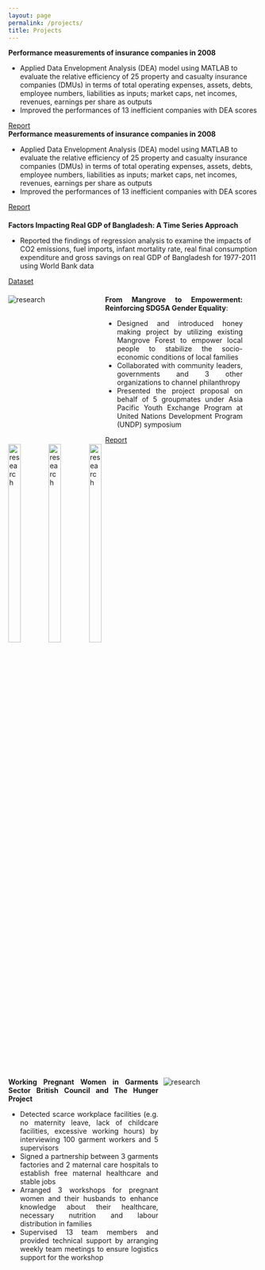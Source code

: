```yaml
---
layout: page
permalink: /projects/
title: Projects
---
```


<div style="margin-top:20px 0">
	<b>Performance measurements of insurance companies in 2008</b>
	<ul>
		<li>Applied Data Envelopment Analysis (DEA) model using MATLAB to evaluate the relative efficiency of 25 property and casualty insurance companies (DMUs) in terms of total operating expenses, assets, debts, employee numbers, liabilities as inputs; market caps, net incomes, revenues, earnings per share as outputs</li>
		<li>Improved the performances of 13 inefficient companies with DEA scores</li>
	</ul>
	<a href="https://drive.google.com/file/d/1GJLCXD8ti3sQSp5YChBEsKEef8zy9TlC/view?usp=sharing"><div class="color-button">Report</div></a>
</div>

<div style="margin-top:20px 0">
	<b>Performance measurements of insurance companies in 2008</b>
	<ul>
		<li>Applied Data Envelopment Analysis (DEA) model using MATLAB to evaluate the relative efficiency of 25 property and casualty insurance companies (DMUs) in terms of total operating expenses, assets, debts, employee numbers, liabilities as inputs; market caps, net incomes, revenues, earnings per share as outputs</li>
		<li>Improved the performances of 13 inefficient companies with DEA scores</li>
	</ul>
	<a href="https://drive.google.com/file/d/1GJLCXD8ti3sQSp5YChBEsKEef8zy9TlC/view?usp=sharing"><div class="color-button">Report</div></a>
</div>

<div style="margin:20px 0">
	<b>Factors Impacting Real GDP of Bangladesh: A Time Series Approach</b>
	<ul>
		<li>Reported the findings of regression analysis to examine the impacts of CO2 emissions, fuel imports, infant mortality rate, real final consumption expenditure and gross savings on real GDP of Bangladesh for 1977-2011 using World Bank data</li>
	</ul>
	<a href="https://docs.google.com/spreadsheets/d/1aVq06v9WhEWAuViubs7MYBagQs1CCL_X/edit?usp=sharing&ouid=103125984745709228138&rtpof=true&sd=true"><div class="color-button">Dataset</div></a>
</div>

<div style="margin:20px 0">
	<div style="display:inline-block; width: 35%; margin-right:15px">
		<img src="https://i.imgur.com/F5vjJ1u.jpg" alt="research" />
	</div>
	<div style="display:inline-block; width:55%; text-align:justify; vertical-align:top;">
		<b>From Mangrove to Empowerment: Reinforcing SDG5A Gender Equality</b>:
		<ul>
			<li>Designed and introduced honey making project by utilizing existing Mangrove Forest to empower local people to stabilize the socio-economic conditions of local families</li>
			<li>Collaborated with community leaders, governments and 3 other organizations to channel philanthropy</li>
			<li>Presented the project proposal on behalf of 5 groupmates under Asia Pacific Youth Exchange Program at United Nations Development Program (UNDP) symposium</li>
		</ul>
		<a href="https://drive.google.com/file/d/1isTr8Jl0fRVtS8zPvTTNkEF4mnjMaodK/view?usp=sharing"><div class="color-button">Report</div></a>
</div>

<div style="display:inline-block">
	<img style="width:32%" src="https://i.imgur.com/DZVrAtd.png" alt="research" />
	<img style="width:32%" src="https://i.imgur.com/RVwjFcU.png" alt="research" />
	<img style="width:32%" src="https://i.imgur.com/uzV7rX9.jpg" alt="research" />
</div>

<div style="margin-top:30px">
	<div style="display:inline-block; float:right; width: 35%; margin-right:15px">
		<img src="https://i.imgur.com/ziqgRXh.jpg" alt="research" />
	</div>
	<div style="display:inline-block; width:60%; text-align:justify; vertical-align:top;">
		<b> Working Pregnant Women in Garments Sector
		British Council and The Hunger Project</b>
		<ul>
			<li>Detected scarce workplace facilities (e.g. no maternity leave, lack of childcare facilities, excessive working hours) by interviewing 100 garment workers and 5 supervisors</li>
			<li>Signed a partnership between 3 garments factories and 2 maternal care hospitals to establish free maternal healthcare and stable jobs</li>
			<li>Arranged 3 workshops for pregnant women and their husbands to enhance knowledge about their healthcare, necessary nutrition and labour distribution in families</li>
			<li>Supervised 13 team members and provided technical support by arranging weekly team meetings to ensure logistics support for the workshop</li>
		</ul>
	</div>
</div>
